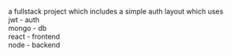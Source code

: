 a fullstack project which includes a simple auth layout which uses
<br/>
jwt - auth
<br/>
mongo - db
<br/>
react - frontend
<br/>
node - backend
